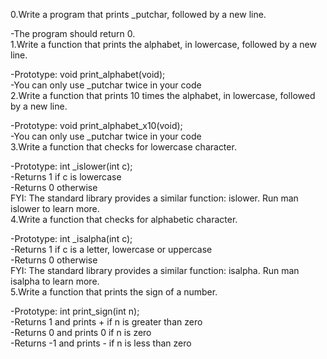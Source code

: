 0.Write a program that prints _putchar, followed by a new line.

-The program should return 0.<br/>
1.Write a function that prints the alphabet, in lowercase, followed by a new line.

-Prototype: void print_alphabet(void);<br/>
-You can only use _putchar twice in your code<br/>
2.Write a function that prints 10 times the alphabet, in lowercase, followed by a new line.

-Prototype: void print_alphabet_x10(void);<br/>
-You can only use _putchar twice in your code<br/>
3.Write a function that checks for lowercase character.


-Prototype: int _islower(int c);<br/>
-Returns 1 if c is lowercase<br/>
-Returns 0 otherwise<br/>
FYI: The standard library provides a similar function: islower. Run man islower to learn more.<br/>
4.Write a function that checks for alphabetic character.

-Prototype: int _isalpha(int c);<br/>
-Returns 1 if c is a letter, lowercase or uppercase<br/>
-Returns 0 otherwise<br/>
FYI: The standard library provides a similar function: isalpha. Run man isalpha to learn more.<br/>
5.Write a function that prints the sign of a number.

-Prototype: int print_sign(int n);<br/>
-Returns 1 and prints + if n is greater than zero<br/>
-Returns 0 and prints 0 if n is zero<br/>
-Returns -1 and prints - if n is less than zero<br/>

